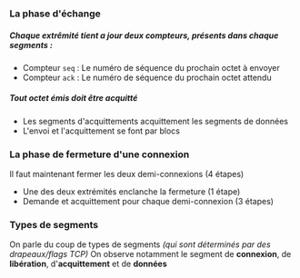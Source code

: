 ### La phase d'échange

##### Chaque extrêmité tient a jour deux compteurs, présents dans chaque segments :

- Compteur `seq` : Le numéro de séquence du prochain octet à envoyer
- Compteur `ack` : Le numéro de séquence du prochain octet attendu

##### Tout octet émis doit être acquitté

- Les segments d'acquittements acquittement les segments de données
- L'envoi et l'acquittement se font par blocs

### La phase de fermeture d'une connexion

Il faut maintenant fermer les deux demi-connexions (4 étapes)

- Une des deux extrémités enclanche la fermeture (1 étape)
- Demande et acquittement pour chaque demi-connexion (3 étapes)

### Types de segments

On parle du coup de types de segments *(qui sont déterminés par des drapeaux/flags TCP)*
On observe notamment le segment de **connexion**, de **libération**, d'**acquittement** et de **données**

